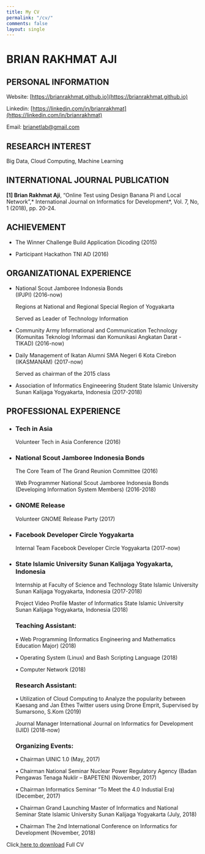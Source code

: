 ```yaml
---
title: My CV
permalink: "/cv/"
comments: false
layout: single
---
```


# BRIAN RAKHMAT AJI

## PERSONAL INFORMATION

Website: [https://brianrakhmat.github.io](https://brianrakhmat.github.io)

Linkedin: [https://linkedin.com/in/brianrakhmat](https://linkedin.com/in/brianrakhmat)

Email: brianetlab@gmail.com

## RESEARCH INTEREST

Big Data, Cloud Computing, Machine Learning

## INTERNATIONAL JOURNAL PUBLICATION

**\[1\] Brian Rakhmat Aji**, “Online Test using Design Banana Pi and Local Network”,* International Journal on Informatics for Development*, Vol. 7, No, 1 (2018), pp. 20-24.

## ACHIEVEMENT

* The Winner Challenge Build Application Dicoding (2015)

* Participant Hackathon TNI AD (2016)

## ORGANIZATIONAL EXPERIENCE

* National Scout Jamboree Indonesia Bonds\
  \(IPJPI) (2016-now)

  Regions at National and Regional Special Region of Yogyakarta

  Served as Leader of Technology Information

* Community Army Informational and Communication Technology (Komunitas Teknologi Informasi dan Komunikasi Angkatan Darat - TIKAD) (2016-now)

* Daily Management of Ikatan Alumni SMA Negeri 6 Kota Cirebon (IKASMANAM)  (2017-now) 

  Served as chairman of the 2015 class

* Association of Informatics Engineeering Student State Islamic University Sunan Kalijaga Yogyakarta, Indonesia (2017-2018)

## PROFESSIONAL EXPERIENCE

* ### **Tech in Asia**

  Volunteer Tech in Asia Conference (2016)

* ### **National Scout Jamboree Indonesia Bonds**

  The Core Team of The Grand Reunion Committee (2016)

  Web Programmer National Scout Jamboree Indonesia Bonds (Developing Information System Members) (2016-2018)

* ### **GNOME Release**

  Volunteer GNOME Release Party (2017)

* ### **Facebook Developer Circle Yogyakarta**

  Internal Team Facebook Developer Circle Yogyakarta (2017-now)

* ### **State Islamic University Sunan Kalijaga Yogyakarta, Indonesia**

  Internship at Faculty of Science and Technology State Islamic University Sunan Kalijaga Yogyakarta, Indonesia (2017-2018)

  Project Video Profile Master of Informatics State Islamic University Sunan Kalijaga Yogyakarta, Indonesia (2018)

  ### **Teaching Assistant:**

  • Web Programming (Informatics Engineering and Mathematics Education Major) (2018)

  • Operating System (Linux) and Bash Scripting Language (2018)

  • Computer Network (2018)

  ### **Research Assistant:**

  • Utilization of Cloud Computing to Analyze the popularity between Kaesang and Jan Ethes Twitter users using Drone Emprit, Supervised by Sumarsono, S.Kom (2019)

  Journal Manager International Journal on Informatics for Development (IJID) (2018-now)

  ### **Organizing Events:**

  • Chairman UINIC 1.0 (May, 2017)

  • Chairman National Seminar Nuclear Power Regulatory Agency (Badan Pengawas Tenaga Nuklir – BAPETEN) (November, 2017)

  • Chairman Informatics Seminar “To Meet the 4.0 Industial Era) (December, 2017)

  • Chairman Grand Launching Master of Informatics and National Seminar State Islamic University Sunan Kalijaga Yogyakarta (July, 2018)

  • Chairman The 2nd International Conference on Informatics for Development (November, 2018)

Click[ here to download](https://brianrakhmat.github.io/uploads/CV.pdf) Full CV
